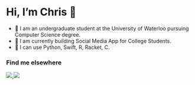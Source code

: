 #  Hi, I’m Chris 👋

- 🌱 I am an undergraduate student at the University of Waterloo pursuing Computer Science degree.
- 👀 I am currently building Social Media App for College Students. 
- 💞️ I can use Python, Swift, R, Racket, C.

### Find me elsewhere
 <a href="https://www.linkedin.com/in/minjaelee0727/"> 
 <img src="https://img.icons8.com/fluent/48/000000/linkedin.png" /> 
 </a>
 <a href="https://www.notion.so/0020727-4b08b437ca2446d592575709c7c3ed14"> 
<img src="https://img.icons8.com/ios/48/000000/notion.png"/>
</a>
